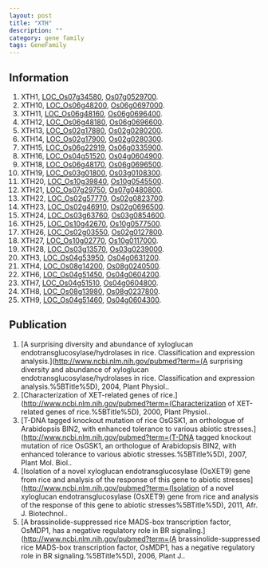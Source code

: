 ```yaml
---
layout: post
title: "XTH"
description: ""
category: gene family
tags: GeneFamily
---
```


## Information
1. XTH1, [LOC_Os07g34580](http://rice.plantbiology.msu.edu/cgi-bin/ORF_infopage.cgi?orf=LOC_Os07g34580), [Os07g0529700](http://rapdb.dna.affrc.go.jp/viewer/gbrowse_details/irgsp1?name=Os07g0529700).
2. XTH10, [LOC_Os06g48200](http://rice.plantbiology.msu.edu/cgi-bin/ORF_infopage.cgi?orf=LOC_Os06g48200), [Os06g0697000](http://rapdb.dna.affrc.go.jp/viewer/gbrowse_details/irgsp1?name=Os06g0697000).
3. XTH11, [LOC_Os06g48160](http://rice.plantbiology.msu.edu/cgi-bin/ORF_infopage.cgi?orf=LOC_Os06g48160), [Os06g0696400](http://rapdb.dna.affrc.go.jp/viewer/gbrowse_details/irgsp1?name=Os06g0696400).
4. XTH12, [LOC_Os06g48180](http://rice.plantbiology.msu.edu/cgi-bin/ORF_infopage.cgi?orf=LOC_Os06g48180), [Os06g0696600](http://rapdb.dna.affrc.go.jp/viewer/gbrowse_details/irgsp1?name=Os06g0696600).
5. XTH13, [LOC_Os02g17880](http://rice.plantbiology.msu.edu/cgi-bin/ORF_infopage.cgi?orf=LOC_Os02g17880), [Os02g0280200](http://rapdb.dna.affrc.go.jp/viewer/gbrowse_details/irgsp1?name=Os02g0280200).
6. XTH14, [LOC_Os02g17900](http://rice.plantbiology.msu.edu/cgi-bin/ORF_infopage.cgi?orf=LOC_Os02g17900), [Os02g0280300](http://rapdb.dna.affrc.go.jp/viewer/gbrowse_details/irgsp1?name=Os02g0280300).
7. XTH15, [LOC_Os06g22919](http://rice.plantbiology.msu.edu/cgi-bin/ORF_infopage.cgi?orf=LOC_Os06g22919), [Os06g0335900](http://rapdb.dna.affrc.go.jp/viewer/gbrowse_details/irgsp1?name=Os06g0335900).
8. XTH16, [LOC_Os04g51520](http://rice.plantbiology.msu.edu/cgi-bin/ORF_infopage.cgi?orf=LOC_Os04g51520), [Os04g0604900](http://rapdb.dna.affrc.go.jp/viewer/gbrowse_details/irgsp1?name=Os04g0604900).
9. XTH18, [LOC_Os06g48170](http://rice.plantbiology.msu.edu/cgi-bin/ORF_infopage.cgi?orf=LOC_Os06g48170), [Os06g0696500](http://rapdb.dna.affrc.go.jp/viewer/gbrowse_details/irgsp1?name=Os06g0696500).
10. XTH19, [LOC_Os03g01800](http://rice.plantbiology.msu.edu/cgi-bin/ORF_infopage.cgi?orf=LOC_Os03g01800), [Os03g0108300](http://rapdb.dna.affrc.go.jp/viewer/gbrowse_details/irgsp1?name=Os03g0108300).
11. XTH20, [LOC_Os10g39840](http://rice.plantbiology.msu.edu/cgi-bin/ORF_infopage.cgi?orf=LOC_Os10g39840), [Os10g0545500](http://rapdb.dna.affrc.go.jp/viewer/gbrowse_details/irgsp1?name=Os10g0545500).
12. XTH21, [LOC_Os07g29750](http://rice.plantbiology.msu.edu/cgi-bin/ORF_infopage.cgi?orf=LOC_Os07g29750), [Os07g0480800](http://rapdb.dna.affrc.go.jp/viewer/gbrowse_details/irgsp1?name=Os07g0480800).
13. XTH22, [LOC_Os02g57770](http://rice.plantbiology.msu.edu/cgi-bin/ORF_infopage.cgi?orf=LOC_Os02g57770), [Os02g0823700](http://rapdb.dna.affrc.go.jp/viewer/gbrowse_details/irgsp1?name=Os02g0823700).
14. XTH23, [LOC_Os02g46910](http://rice.plantbiology.msu.edu/cgi-bin/ORF_infopage.cgi?orf=LOC_Os02g46910), [Os02g0696500](http://rapdb.dna.affrc.go.jp/viewer/gbrowse_details/irgsp1?name=Os02g0696500).
15. XTH24, [LOC_Os03g63760](http://rice.plantbiology.msu.edu/cgi-bin/ORF_infopage.cgi?orf=LOC_Os03g63760), [Os03g0854600](http://rapdb.dna.affrc.go.jp/viewer/gbrowse_details/irgsp1?name=Os03g0854600).
16. XTH25, [LOC_Os10g42670](http://rice.plantbiology.msu.edu/cgi-bin/ORF_infopage.cgi?orf=LOC_Os10g42670), [Os10g0577500](http://rapdb.dna.affrc.go.jp/viewer/gbrowse_details/irgsp1?name=Os10g0577500).
17. XTH26, [LOC_Os02g03550](http://rice.plantbiology.msu.edu/cgi-bin/ORF_infopage.cgi?orf=LOC_Os02g03550), [Os02g0127800](http://rapdb.dna.affrc.go.jp/viewer/gbrowse_details/irgsp1?name=Os02g0127800).
18. XTH27, [LOC_Os10g02770](http://rice.plantbiology.msu.edu/cgi-bin/ORF_infopage.cgi?orf=LOC_Os10g02770), [Os10g0117000](http://rapdb.dna.affrc.go.jp/viewer/gbrowse_details/irgsp1?name=Os10g0117000).
19. XTH28, [LOC_Os03g13570](http://rice.plantbiology.msu.edu/cgi-bin/ORF_infopage.cgi?orf=LOC_Os03g13570), [Os03g0239000](http://rapdb.dna.affrc.go.jp/viewer/gbrowse_details/irgsp1?name=Os03g0239000).
20. XTH3, [LOC_Os04g53950](http://rice.plantbiology.msu.edu/cgi-bin/ORF_infopage.cgi?orf=LOC_Os04g53950), [Os04g0631200](http://rapdb.dna.affrc.go.jp/viewer/gbrowse_details/irgsp1?name=Os04g0631200).
21. XTH4, [LOC_Os08g14200](http://rice.plantbiology.msu.edu/cgi-bin/ORF_infopage.cgi?orf=LOC_Os08g14200), [Os08g0240500](http://rapdb.dna.affrc.go.jp/viewer/gbrowse_details/irgsp1?name=Os08g0240500).
22. XTH6, [LOC_Os04g51450](http://rice.plantbiology.msu.edu/cgi-bin/ORF_infopage.cgi?orf=LOC_Os04g51450), [Os04g0604200](http://rapdb.dna.affrc.go.jp/viewer/gbrowse_details/irgsp1?name=Os04g0604200).
23. XTH7, [LOC_Os04g51510](http://rice.plantbiology.msu.edu/cgi-bin/ORF_infopage.cgi?orf=LOC_Os04g51510), [Os04g0604800](http://rapdb.dna.affrc.go.jp/viewer/gbrowse_details/irgsp1?name=Os04g0604800).
24. XTH8, [LOC_Os08g13980](http://rice.plantbiology.msu.edu/cgi-bin/ORF_infopage.cgi?orf=LOC_Os08g13980), [Os08g0237800](http://rapdb.dna.affrc.go.jp/viewer/gbrowse_details/irgsp1?name=Os08g0237800).
25. XTH9, [LOC_Os04g51460](http://rice.plantbiology.msu.edu/cgi-bin/ORF_infopage.cgi?orf=LOC_Os04g51460), [Os04g0604300](http://rapdb.dna.affrc.go.jp/viewer/gbrowse_details/irgsp1?name=Os04g0604300).

## Publication
1. [A surprising diversity and abundance of xyloglucan endotransglucosylase/hydrolases in rice. Classification and expression analysis.](http://www.ncbi.nlm.nih.gov/pubmed?term=(A surprising diversity and abundance of xyloglucan endotransglucosylase/hydrolases in rice. Classification and expression analysis.%5BTitle%5D), 2004, Plant Physiol..
2. [Characterization of XET-related genes of rice.](http://www.ncbi.nlm.nih.gov/pubmed?term=(Characterization of XET-related genes of rice.%5BTitle%5D), 2000, Plant Physiol..
3. [T-DNA tagged knockout mutation of rice OsGSK1, an orthologue of Arabidopsis BIN2, with enhanced tolerance to various abiotic stresses.](http://www.ncbi.nlm.nih.gov/pubmed?term=(T-DNA tagged knockout mutation of rice OsGSK1, an orthologue of Arabidopsis BIN2, with enhanced tolerance to various abiotic stresses.%5BTitle%5D), 2007, Plant Mol. Biol..
4. [Isolation of a novel xyloglucan endotransglucosylase (OsXET9) gene from rice and analysis of the response of this gene to abiotic stresses](http://www.ncbi.nlm.nih.gov/pubmed?term=(Isolation of a novel xyloglucan endotransglucosylase (OsXET9) gene from rice and analysis of the response of this gene to abiotic stresses%5BTitle%5D), 2011, Afr. J. Biotechnol..
5. [A brassinolide-suppressed rice MADS-box transcription factor, OsMDP1, has a negative regulatory role in BR signaling.](http://www.ncbi.nlm.nih.gov/pubmed?term=(A brassinolide-suppressed rice MADS-box transcription factor, OsMDP1, has a negative regulatory role in BR signaling.%5BTitle%5D), 2006, Plant J..


